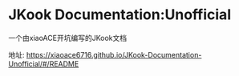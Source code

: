 # JKook Documentation:Unofficial
一个由xiaoACE开坑编写的JKook文档

地址: https://xiaoace6716.github.io/JKook-Documentation-Unofficial/#/README